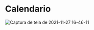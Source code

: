 # Calendario

![Captura de tela de 2021-11-27 16-46-11](https://user-images.githubusercontent.com/72472078/143720243-740a2db2-f030-44a8-8adb-9b447d6b2165.png)
